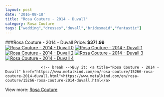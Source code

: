 ```yaml
---
layout: post
date: '2016-08-18'
title: "Rosa Couture - 2014 - Duvall"
category: Rosa Couture
tags: ["wedding","dresses","duvall","bridesmaid","fantastic"]
---
```

###Rosa Couture - 2014 - Duvall
Price: **$371.99**
<a href="https://www.metalkind.com/en/rosa-couture/15266-rosa-couture-2014-duvall.html"><img src="http://img.metalkind.com/56432-thickbox_default/rosa-couture-2014-duvall.jpg" alt="Rosa Couture - 2014 - Duvall 0" /></a>
<a href="https://www.metalkind.com/en/rosa-couture/15266-rosa-couture-2014-duvall.html"><img src="http://img.metalkind.com/56433-thickbox_default/rosa-couture-2014-duvall.jpg" alt="Rosa Couture - 2014 - Duvall 1" /></a>
<a href="https://www.metalkind.com/en/rosa-couture/15266-rosa-couture-2014-duvall.html"><img src="http://img.metalkind.com/56434-thickbox_default/rosa-couture-2014-duvall.jpg" alt="Rosa Couture - 2014 - Duvall 2" /></a>
<a href="https://www.metalkind.com/en/rosa-couture/15266-rosa-couture-2014-duvall.html"><img src="http://img.metalkind.com/56435-thickbox_default/rosa-couture-2014-duvall.jpg" alt="Rosa Couture - 2014 - Duvall 3" /></a>
<a href="https://www.metalkind.com/en/rosa-couture/15266-rosa-couture-2014-duvall.html"><img src="http://img.metalkind.com/56436-thickbox_default/rosa-couture-2014-duvall.jpg" alt="Rosa Couture - 2014 - Duvall 4" /></a>


					<!-- break -->Buy it: <a title="Rosa Couture - 2014 - Duvall" href="https://www.metalkind.com/en/rosa-couture/15266-rosa-couture-2014-duvall.html">https://www.metalkind.com/en/rosa-couture/15266-rosa-couture-2014-duvall.html</a>
View more: [Rosa Couture](https://www.metalkind.com/en/174-rosa-couture)